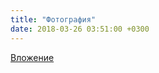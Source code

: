 ```yaml
---
title: "Фотография"
date: 2018-03-26 03:51:00 +0300
---
```



[Вложение](/assets/vk_photos/4/FF7VlcgvrMM.jpg)
